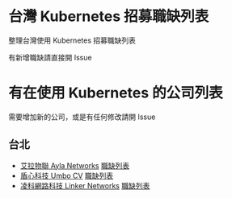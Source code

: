台灣 Kubernetes 招募職缺列表
===

整理台灣使用 Kubernetes 招募職缺列表

有新增職缺請直接開 Issue

# 有在使用 Kubernetes 的公司列表

需要增加新的公司，或是有任何修改請開 Issue

## 台北

- [艾拉物聯 Ayla Networks](https://www.aylanetworks.com/)   [職缺列表](https://www.104.com.tw/jobbank/custjob/index.php?r=cust&j=513b436c35373f6831333b64393f371a72a2a2a6e425d5d2674j49)
- [盾心科技 Umbo CV](https://umbocv.ai/)  [職缺列表](https://www.104.com.tw/jobbank/custjob/index.php?r=cust&j=493b436c35373f6831333b64393f371a72a2a2a6c42373b2674j57)
- [凌科網路科技 Linker Networks](https://www.linkernetworks.com/)   [職缺列表](https://www.104.com.tw/jobbank/custjob/index.php?r=cust&j=5d39416a33353d662f313962373d35186282828254135456795j00)
